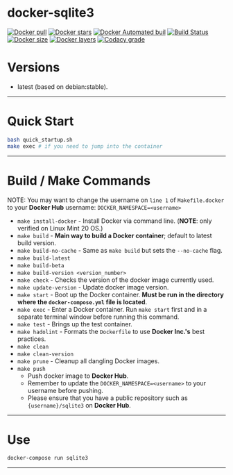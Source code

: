 # docker-sqlite3

[![Docker pull](https://img.shields.io/docker/pulls/nouchka/sqlite3)](https://hub.docker.com/r/nouchka/sqlite3/)
[![Docker stars](https://img.shields.io/docker/stars/nouchka/sqlite3)](https://hub.docker.com/r/nouchka/sqlite3/)
[![Docker Automated buil](https://img.shields.io/docker/automated/nouchka/sqlite3.svg)](https://hub.docker.com/r/nouchka/sqlite3/)
[![Build Status](https://img.shields.io/travis/nouchka/docker-sqlite3/master)](https://travis-ci.org/nouchka/docker-sqlite3)
[![Docker size](https://img.shields.io/docker/image-size/nouchka/sqlite3/latest)](https://hub.docker.com/r/nouchka/sqlite3/)
[![Docker layers](https://img.shields.io/microbadger/layers/nouchka/sqlite3/latest)](https://hub.docker.com/r/nouchka/sqlite3/)
[![Codacy grade](https://img.shields.io/codacy/grade/0ac0a25def124b6da746d4701b9687ac)](https://hub.docker.com/r/nouchka/sqlite3/)

# Versions

* latest (based on debian:stable).

---

# Quick Start

```bash
bash quick_startup.sh
make exec # if you need to jump into the container
```

---

# Build / Make Commands

NOTE: You may want to change the username on `line 1` of `Makefile.docker` to your **Docker Hub** username: `DOCKER_NAMESPACE=<username>`

* `make install-docker` - Install Docker via command line. (**NOTE**: only verified on Linux Mint 20 OS.)
* `make build` - **Main way to build a Docker container**; default to latest build version.
* `make build-no-cache` - Same as `make build` but sets the `--no-cache` flag.
* `make build-latest`
* `make build-beta`
* `make build-version <version_number>`
* `make check` - Checks the version of the docker image currently used.
* `make update-version` - Update docker image version.
* `make start` - Boot up the Docker container. **Must be run in the directory where the `docker-compose.yml` file is located**.
* `make exec` - Enter a Docker container. Run `make start` first and in a separate terminal window before running this command.
* `make test` - Brings up the test container.
* `make hadolint` - Formats the `Dockerfile` to use **Docker Inc.'s** best practices.
* `make clean`
* `make clean-version`
* `make prune` - Cleanup all dangling Docker images.
* `make push` 
    - Push docker image to **Docker Hub**.
    - Remember to update the `DOCKER_NAMESPACE=<username>` to your username before pushing.
    - Please ensure that you have a public repository such as `{username}/sqlite3` on **Docker Hub**.

---

# Use


```bash
docker-compose run sqlite3
```

---

